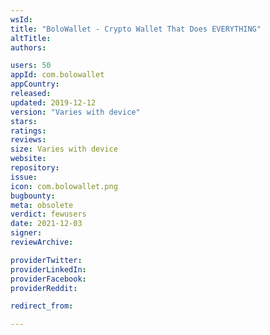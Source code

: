 ```yaml
---
wsId: 
title: "BoloWallet - Crypto Wallet That Does EVERYTHING"
altTitle: 
authors:

users: 50
appId: com.bolowallet
appCountry: 
released: 
updated: 2019-12-12
version: "Varies with device"
stars: 
ratings: 
reviews: 
size: Varies with device
website: 
repository: 
issue: 
icon: com.bolowallet.png
bugbounty: 
meta: obsolete
verdict: fewusers
date: 2021-12-03
signer: 
reviewArchive:

providerTwitter: 
providerLinkedIn: 
providerFacebook: 
providerReddit: 

redirect_from:

---
```


